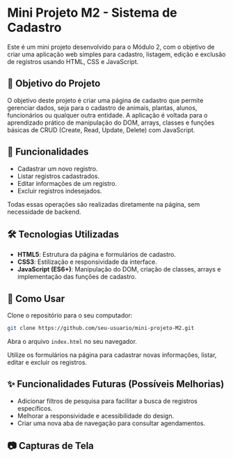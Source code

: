 # Mini Projeto M2 - Sistema de Cadastro

Este é um mini projeto desenvolvido para o Módulo 2, com o objetivo de criar uma aplicação web simples para cadastro, listagem, edição e exclusão de registros usando HTML, CSS e JavaScript.

## 🎯 Objetivo do Projeto

O objetivo deste projeto é criar uma página de cadastro que permite gerenciar dados, seja para o cadastro de animais, plantas, alunos, funcionários ou qualquer outra entidade. A aplicação é voltada para o aprendizado prático de manipulação do DOM, arrays, classes e funções básicas de CRUD (Create, Read, Update, Delete) com JavaScript.

## 🚀 Funcionalidades

- Cadastrar um novo registro.
- Listar registros cadastrados.
- Editar informações de um registro.
- Excluir registros indesejados.

Todas essas operações são realizadas diretamente na página, sem necessidade de backend.

## 🛠️ Tecnologias Utilizadas

- **HTML5**: Estrutura da página e formulários de cadastro.
- **CSS3**: Estilização e responsividade da interface.
- **JavaScript (ES6+)**: Manipulação do DOM, criação de classes, arrays e implementação das funções de cadastro.

## 🔧 Como Usar

Clone o repositório para o seu computador:

```bash
git clone https://github.com/seu-usuario/mini-projeto-M2.git
```

Abra o arquivo `index.html` no seu navegador.

Utilize os formulários na página para cadastrar novas informações, listar, editar e excluir os registros.

## ✨ Funcionalidades Futuras (Possíveis Melhorias)

- Adicionar filtros de pesquisa para facilitar a busca de registros específicos.
- Melhorar a responsividade e acessibilidade do design.
- Criar uma nova aba de navegação para consultar agendamentos.

## 📷 Capturas de Tela
